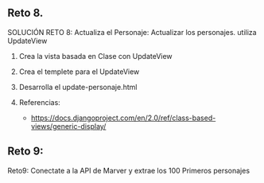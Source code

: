 ## Reto 8.
SOLUCIÓN RETO 8: Actualiza el Personaje: Actualizar los personajes. utiliza UpdateView

1. Crea la vista basada en Clase con UpdateView
2. Crea el templete para el UpdateView
3. Desarrolla el update-personaje.html

4. Referencias:
    - https://docs.djangoproject.com/en/2.0/ref/class-based-views/generic-display/

## Reto 9:
Reto9: Conectate a la API de Marver y extrae los 100 Primeros personajes




